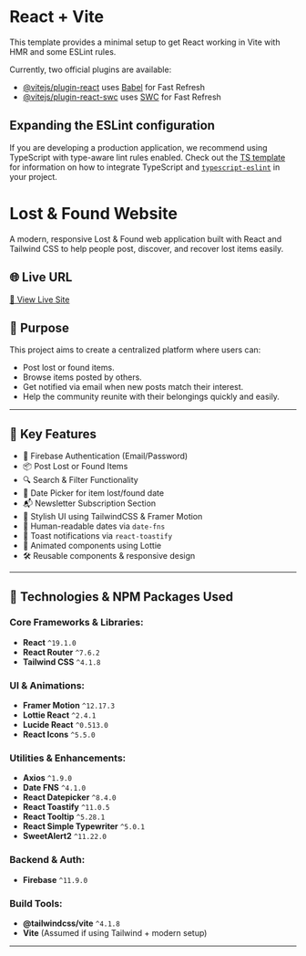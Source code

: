 # React + Vite

This template provides a minimal setup to get React working in Vite with HMR and some ESLint rules.

Currently, two official plugins are available:

- [@vitejs/plugin-react](https://github.com/vitejs/vite-plugin-react/blob/main/packages/plugin-react) uses [Babel](https://babeljs.io/) for Fast Refresh
- [@vitejs/plugin-react-swc](https://github.com/vitejs/vite-plugin-react/blob/main/packages/plugin-react-swc) uses [SWC](https://swc.rs/) for Fast Refresh

## Expanding the ESLint configuration

If you are developing a production application, we recommend using TypeScript with type-aware lint rules enabled. Check out the [TS template](https://github.com/vitejs/vite/tree/main/packages/create-vite/template-react-ts) for information on how to integrate TypeScript and [`typescript-eslint`](https://typescript-eslint.io) in your project.








# Lost & Found Website

A modern, responsive Lost & Found web application built with React and Tailwind CSS to help people post, discover, and recover lost items easily.

## 🌐 Live URL

[🔗 View Live Site](https://eleventh-assignment-168a5.web.app)



## 🎯 Purpose

This project aims to create a centralized platform where users can:
- Post lost or found items.
- Browse items posted by others.
- Get notified via email when new posts match their interest.
- Help the community reunite with their belongings quickly and easily.

---

## 🚀 Key Features

- 🔐 Firebase Authentication (Email/Password)
- 📦 Post Lost or Found Items
- 🔍 Search & Filter Functionality
- 📅 Date Picker for item lost/found date
- 📬 Newsletter Subscription Section
- 🎨 Stylish UI using TailwindCSS & Framer Motion
- 📅 Human-readable dates via `date-fns`
- 🍭 Toast notifications via `react-toastify`
- 🎥 Animated components using Lottie
- 🛠 Reusable components & responsive design

---

## 🧰 Technologies & NPM Packages Used

### Core Frameworks & Libraries:
- **React** `^19.1.0`
- **React Router** `^7.6.2`
- **Tailwind CSS** `^4.1.8`

### UI & Animations:
- **Framer Motion** `^12.17.3`
- **Lottie React** `^2.4.1`
- **Lucide React** `^0.513.0`
- **React Icons** `^5.5.0`

### Utilities & Enhancements:
- **Axios** `^1.9.0`
- **Date FNS** `^4.1.0`
- **React Datepicker** `^8.4.0`
- **React Toastify** `^11.0.5`
- **React Tooltip** `^5.28.1`
- **React Simple Typewriter** `^5.0.1`
- **SweetAlert2** `^11.22.0`

### Backend & Auth:
- **Firebase** `^11.9.0`

### Build Tools:
- **@tailwindcss/vite** `^4.1.8`
- **Vite** (Assumed if using Tailwind + modern setup)

---



